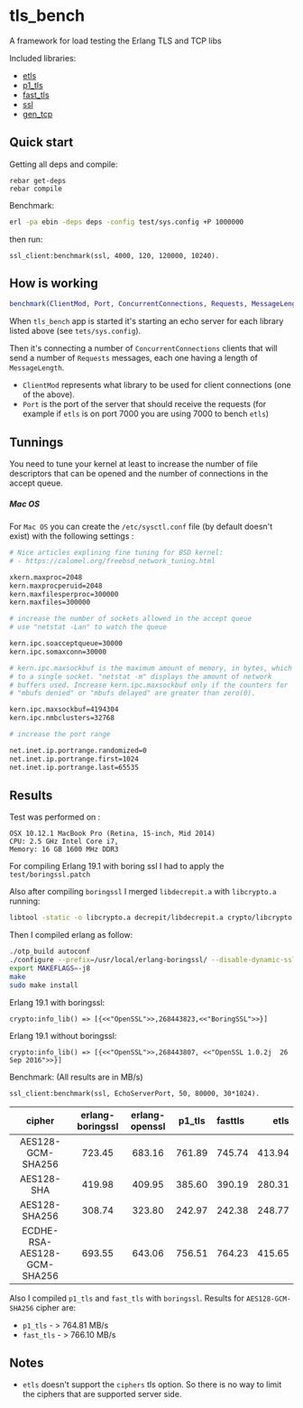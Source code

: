 tls_bench
================

A framework for load testing the Erlang TLS and TCP libs

Included libraries:

- [etls][1]
- [p1_tls][2]
- [fast_tls][3]
- [ssl][4]
- [gen_tcp][5]

Quick start
-----------

Getting all deps and compile:

```
rebar get-deps
rebar compile
```

Benchmark:

```bash
erl -pa ebin -deps deps -config test/sys.config +P 1000000
```

then run:

```
ssl_client:benchmark(ssl, 4000, 120, 120000, 10240).
```

How is working
-----------

```erlang 
benchmark(ClientMod, Port, ConcurrentConnections, Requests, MessageLength)
```

When `tls_bench` app is started it's starting an echo server for each library listed above (see `tets/sys.config`).

Then it's connecting a number of `ConcurrentConnections` clients that will send a number of `Requests` messages, each one 
having a length of `MessageLength`.

- `ClientMod` represents what library to be used for client connections (one of the above).
- `Port` is the port of the server that should receive the requests (for example if `etls` is on port 7000 you are using 7000 to bench 
 `etls`)

Tunnings
----------- 

You need to tune your kernel at least to increase the number of file descriptors that can be opened and the number of 
connections in the accept queue.

##### Mac OS

For `Mac OS` you can create the `/etc/sysctl.conf` file (by default doesn't exist) with the following settings :
  
```sh
# Nice articles explining fine tuning for BSD kernel:
# - https://calomel.org/freebsd_network_tuning.html

xkern.maxproc=2048
kern.maxprocperuid=2048
kern.maxfilesperproc=300000
kern.maxfiles=300000

# increase the number of sockets allowed in the accept queue
# use "netstat -Lan" to watch the queue

kern.ipc.soacceptqueue=30000
kern.ipc.somaxconn=30000

# kern.ipc.maxsockbuf is the maximum amount of memory, in bytes, which can be allocated 
# to a single socket. "netstat -m" displays the amount of network
# buffers used. Increase kern.ipc.maxsockbuf only if the counters for 
# "mbufs denied" or "mbufs delayed" are greater than zero(0).

kern.ipc.maxsockbuf=4194304
kern.ipc.nmbclusters=32768

# increase the port range

net.inet.ip.portrange.randomized=0
net.inet.ip.portrange.first=1024
net.inet.ip.portrange.last=65535
``` 

Results
-----------

Test was performed on :

```
OSX 10.12.1 MacBook Pro (Retina, 15-inch, Mid 2014) 
CPU: 2.5 GHz Intel Core i7, 
Memory: 16 GB 1600 MHz DDR3
```

For compiling Erlang 19.1 with boring ssl I had to apply the `test/boringssl.patch`

Also after compiling `boringssl` I merged `libdecrepit.a` with `libcrypto.a` running:

```sh
libtool -static -o libcrypto.a decrepit/libdecrepit.a crypto/libcrypto.a
```

Then I compiled erlang as follow:

```sh
./otp_build autoconf
./configure --prefix=/usr/local/erlang-boringssl/ --disable-dynamic-ssl-lib --with-ssl={path_to_boring_ssl}
export MAKEFLAGS=-j8
make
sudo make install
```

Erlang 19.1 with boringssl:

```
crypto:info_lib() => [{<<"OpenSSL">>,268443823,<<"BoringSSL">>}]
```

Erlang 19.1 without boringssl:

```
crypto:info_lib() => [{<<"OpenSSL">>,268443807, <<"OpenSSL 1.0.2j  26 Sep 2016">>}]
```

Benchmark: (All results are in MB/s)

```
ssl_client:benchmark(ssl, EchoServerPort, 50, 80000, 30*1024).
```

| cipher                    | erlang-boringssl | erlang-openssl  | p1_tls         | fasttls        |      etls     |
|:-------------------------:|:----------------:|:---------------:|:--------------:|:---------------|--------------:|
|AES128-GCM-SHA256          | 723.45           | 683.16          | 761.89         | 745.74         | 413.94        |																	
|AES128-SHA					| 419.98	       | 409.95          | 385.60         |	390.19         | 280.31        |
|AES128-SHA256				| 308.74           | 323.80          | 242.97	      | 242.38	       | 248.77        |
|ECDHE-RSA-AES128-GCM-SHA256| 693.55           | 643.06          | 756.51         |	764.23         | 415.65        |

Also I compiled `p1_tls` and `fast_tls` with `boringssl`. Results for `AES128-GCM-SHA256` cipher are:

- `p1_tls` - > 764.81 MB/s
- `fast_tls` - > 766.10 MB/s

Notes
----------- 
 
- `etls` doesn't support the `ciphers` tls option. So there is no way to limit the ciphers that are supported server side.

[1]:https://github.com/kzemek/etls
[2]:https://github.com/processone/tls
[3]:https://github.com/processone/fast_tls/
[4]:http://erlang.org/doc/man/ssl.html
[5]:http://erlang.org/doc/man/gen_server.html